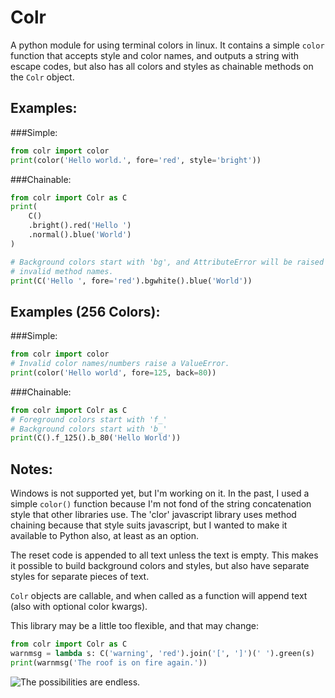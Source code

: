 Colr
====

A python module for using terminal colors in linux. It contains a simple
`color` function that accepts style and color names, and outputs a string
with escape codes, but also has all colors and styles as chainable methods
on the `Colr` object.

Examples:
---------

###Simple:

```python
from colr import color
print(color('Hello world.', fore='red', style='bright'))
```

###Chainable:
```python
from colr import Colr as C
print(
    C()
    .bright().red('Hello ')
    .normal().blue('World')
)

# Background colors start with 'bg', and AttributeError will be raised on
# invalid method names.
print(C('Hello ', fore='red').bgwhite().blue('World'))

```

Examples (256 Colors):
----------------------

###Simple:

```python
from colr import color
# Invalid color names/numbers raise a ValueError.
print(color('Hello world', fore=125, back=80))
```

###Chainable:

```python
from colr import Colr as C
# Foreground colors start with 'f_'
# Background colors start with 'b_'
print(C().f_125().b_80('Hello World'))
```

Notes:
------

Windows is not supported yet, but I'm working on it. In the past, I used
a simple `color()` function because I'm not fond of the string concatenation
style that other libraries use. The 'clor' javascript library uses method
chaining because that style suits javascript, but I wanted to make it available
to Python also, at least as an option.

The reset code is appended to all text unless the text is empty.
This makes it possible to build background colors and styles, but
also have separate styles for separate pieces of text.

`Colr` objects are callable, and when called as a function will append text
(also with optional color kwargs).

This library may be a little too flexible, and that may change:

```python
from colr import Colr as C
warnmsg = lambda s: C('warning', 'red').join('[', ']')(' ').green(s)
print(warnmsg('The roof is on fire again.'))
```

![The possibilities are endless.](https://welbornprod.com/static/media/img/colr-warning.png)


